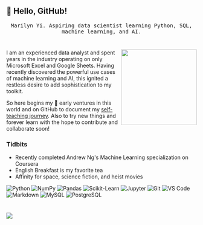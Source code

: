 ## 👋 Hello, GitHub!

<p align="center"><samp>
Marilyn Yi. Aspiring data scientist learning Python, SQL, machine learning, and AI.
</samp> 

#

<a href="♥️"><img align="right" src="https://github.com/marilynyi/marilynyi/blob/main/DALL%C2%B7E%202023-06-26%2012.25.40.png" width="200" height="200" /></a>


I am an experienced data analyst and spent years in the industry operating on only Microsoft Excel and Google Sheets. Having recently discovered the powerful use cases of machine learning and AI, this ignited a restless desire to add sophistication to my toolkit.

So here begins my 🌱 early ventures in this world and on GitHub to document my [self-teaching journey](https://github.com/marilynyi/self-study-ml-progress). Also to try new things and forever learn with the hope to contribute and collaborate soon!


### Tidbits
- Recently completed Andrew Ng's Machine Learning specialization on Coursera
- English Breakfast is my favorite tea
- Affinity for space, science fiction, and heist movies
  
![Python](https://img.shields.io/badge/python-2c3333?style=flat&logo=python&logoColor=ffd95a)
![NumPy](https://img.shields.io/badge/numpy-2c3333?style=flat&logo=numpy&logoColor=ffd95a)
![Pandas](https://img.shields.io/badge/pandas-2c3333?style=flat&logo=pandas&logoColor=ffd95a)
![Scikit-Learn](https://img.shields.io/badge/scikit--learn-2c3333?style=flat&logo=scikitlearn&logoColor=ffd95a)
![Jupyter](https://img.shields.io/badge/jupyter-D75281?style=flat&logo=jupyter&logoColor=ffd95a)
![Git](https://img.shields.io/badge/git-D75281?style=flat&logo=git&logoColor=ffd95a)
![VS Code](https://img.shields.io/badge/vs_code-D75281?style=flat&logo=visualstudiocode&logoColor=ffd95a)
![Markdown](https://img.shields.io/badge/markdown-003865?style=flat&logo=markdown&logoColor=ffd95a)
![MySQL](https://img.shields.io/badge/mysql-003865?style=flat&logo=mysql&logoColor=ffd95a)
![PostgreSQL](https://img.shields.io/badge/postgresql-003865?style=flat&logo=postgresql&logoColor=ffd95a)

#

![](https://komarev.com/ghpvc/?username=marilynyi&color=yellow)
  



  



